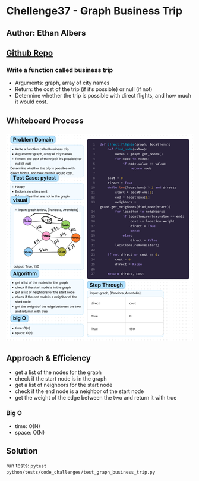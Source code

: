 # Chellenge37 - Graph Business Trip
## Author: Ethan Albers
## [Github Repo](https://github.com/ekalbers/data-structures-and-algorithms)
### Write a function called business trip
- Arguments: graph, array of city names
- Return: the cost of the trip (if it’s possible) or null (if not)
- Determine whether the trip is possible with direct flights, and how much it would cost.

## Whiteboard Process
### ![](graph_business_trip_Whiteboard.png)

## Approach & Efficiency
- get a list of the nodes for the graph
- check if the start node is in the graph
- get a list of neighbors for the start node
- check if the end node is a neighbor of the start node
- get the weight of the edge between the two and return it with true

### Big O
- time: O(N)
- space: O(N)

## Solution
run tests: `pytest python/tests/code_challenges/test_graph_business_trip.py`
